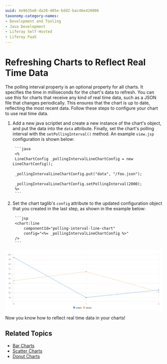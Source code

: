 ```yaml
---
uuid: 4e9635e0-da20-405e-bdd2-bac46e420006
taxonomy-category-names:
- Development and Tooling
- Java Development
- Liferay Self-Hosted
- Liferay PaaS
---
```

# Refreshing Charts to Reflect Real Time Data

The polling interval property is an optional property for all charts. It specifies the time in milliseconds for the chart's data to refresh. You can use this for charts that receive any kind of real time data, such as a JSON file that changes periodically. This ensures that the chart is up to date, reflecting the most recent data. Follow these steps to configure your chart to use real  time data.

1. Add a new java scriptlet and create a new instance of the chart's object, and put the data into the `data` attribute. Finally, set the chart's polling interval with the `setPollingInterval()` method. An example `view.jsp` configuration is shown below:

		```java
		<%
		LineChartConfig _pollingIntervalLineChartConfig = new LineChartConfig();

		_pollingIntervalLineChartConfig.put("data", "/foo.json");

		_pollingIntervalLineChartConfig.setPollingInterval(2000);
		%>
		```

1. Set the chart taglib's `config` attribute to the updated configuration object that you created in the last step, as shown in the example below:

		```jsp
		<chart:line
			componentId="polling-interval-line-chart"
			config="<%= _pollingIntervalLineChartConfig %>"
		/>
		```

![The polling interval property lets you refresh charts at a given interval to reflect real time data.](./refreshing-charts-to-reflect-real-time-data/images/01.gif)

Now you know how to reflect real time data in your charts!

## Related Topics

* [Bar Charts](./bar-chart.md)
* [Scatter Charts](./scatter-chart.md)
* [Donut Charts](./donut-chart.md)